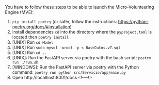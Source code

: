You have to follow these steps to be able to launch the Micro-Volunteering Engine (MVE): 
1. `pip install poetry` (or safer, follow the instructions: https://python-poetry.org/docs/#installation)
2. Install dependencies `cd` into the directory where the `pyproject.toml` is located then `poetry install`
3. [UNIX] Run `cd Model` 
4. [UNIX] Run `sudo mysql -uroot -p < BaseDatos.v7.sql`
5. [UNIX] Run `cd ..`
6. [UNIX]: Run the FastAPI server via poetry with the bash script: `poetry run ./run.sh`
6. [WINDOWS]: Run the FastAPI server via poetry with the Python command: `poetry run python src/Servicio/app/main.py`
7. Open http://localhost:8001/docs <!---!> 
<!-- 
The diagram below shows the process that has to be carried out within SOCIO-BEE to set-up a campaign in a pilot where air quality measurements will be gathered in a certain area and time period in order to deliver visualizations and indicators summarizing the air quality situation and evolution in a spatiotemporal manner. 

![](./Picture_readme/QueenBeesWorkflow.drawio.png)

Use case - Example: 

1. **Create a Hive** At [http://localhost:8001](http://localhost:8001) in secction Hives at the endpoint post. 
    ![](./Picture_readme/Hive_section.PNG)
    
    Click on Post endpoint and then in the "Try it out" button, complete the Request body (pìcture example) and click execute 
    ![](./Picture_readme/Hive_post.PNG)
    
    We can see the newly created hive: 
    ![](./Picture_readme/hive_zaragoza.PNG)

2. **Create 1 QueenBee and 2 WorkingBee** At http://localhost:8001 in section Member at the endpoint post. 
    ![](./Picture_readme/Member_section.PNG)
    
    For each new member, we have to click on the POST endpoint and then, in the "Try it out" button, complete the hive_id with the ID of the previously created hive and complete the Request body in the case of QueenBee the role has to be QueenBee and for the both WorkerBee, WorkerBee. Click execute.
    ![](./Picture_readme/Member_post.PNG)
    
    Using the /hives/{hive_id}/members/ endpoint, we can see all the members of the hive. 
    ![](./Picture_readme/Miembros_result.PNG)
    
    NOTE: If we want to associate another role to a pre-created user, we have to use the POST endpoint at the role section using the id of the hive and the id of the user. 
3. **Define two devices:**  At [http://localhost:8001](http://localhost:8001) in secction   Devices at the endpoint post. 
    ![](./Picture_readme/Device_section.PNG)

     For each device, click on the POST endpoint and then in the "Try it out" button and complete the Request body (picture example) and click execute. 
    ![](./Picture_readme/Device_post.PNG)

    And we can see the created device: 
    
    ![](./Picture_readme/Device_result.PNG)
4. **Create a Campaign:** At http://localhost:8001 in secction Campaign at the endpoint post. 
    ![](./Picture_readme/Campaign_section.PNG)
    
    For example, if we want to create a short campaign to get air quality data for a small area. So, the strategy of this campaign is to collect as many measurements as possible for the campaign duration (which should not be long). Click on the POST endpoint and then in the "Try it out" button, and complete the Request body (picture example). 

    We can visualize the campaign map with the /hives/{hive_id}/campaigns/{campaign_id}/show endpoint. In this case, the campaign has the following surface: 
    ![](./Picture_readme/Campaign_show.PNG)
5. **DEMO** If we want to visualize how the micro-volunteer engine works, you can execute the demo endpoint in the demo section. The result is allocated to the src/Servicio/app/Pictures/Measurements and src/Servicio/app/Pictures/Recommender folders.  -->
